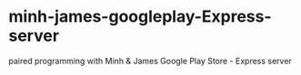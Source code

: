 # minh-james-googleplay-Express-server
paired programming with Minh &amp; James Google Play Store - Express server 
